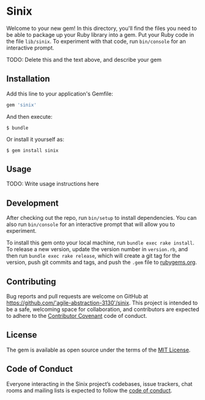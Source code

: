 # Sinix

Welcome to your new gem! In this directory, you'll find the files you need to be able to package up your Ruby library into a gem. Put your Ruby code in the file `lib/sinix`. To experiment with that code, run `bin/console` for an interactive prompt.

TODO: Delete this and the text above, and describe your gem

## Installation

Add this line to your application's Gemfile:

```ruby
gem 'sinix'
```

And then execute:

    $ bundle

Or install it yourself as:

    $ gem install sinix

## Usage

TODO: Write usage instructions here

## Development

After checking out the repo, run `bin/setup` to install dependencies. You can also run `bin/console` for an interactive prompt that will allow you to experiment.

To install this gem onto your local machine, run `bundle exec rake install`. To release a new version, update the version number in `version.rb`, and then run `bundle exec rake release`, which will create a git tag for the version, push git commits and tags, and push the `.gem` file to [rubygems.org](https://rubygems.org).

## Contributing

Bug reports and pull requests are welcome on GitHub at https://github.com/'agile-abstraction-3130'/sinix. This project is intended to be a safe, welcoming space for collaboration, and contributors are expected to adhere to the [Contributor Covenant](http://contributor-covenant.org) code of conduct.

## License

The gem is available as open source under the terms of the [MIT License](https://opensource.org/licenses/MIT).

## Code of Conduct

Everyone interacting in the Sinix project’s codebases, issue trackers, chat rooms and mailing lists is expected to follow the [code of conduct](https://github.com/'agile-abstraction-3130'/sinix/blob/master/CODE_OF_CONDUCT.md).
